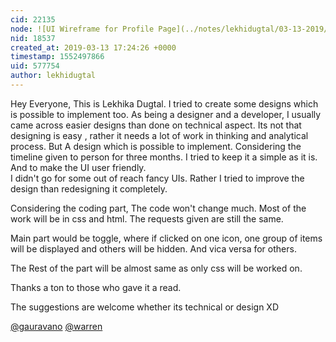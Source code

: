 ```yaml
---
cid: 22135
node: ![UI Wireframe for Profile Page](../notes/lekhidugtal/03-13-2019/ui-wireframe-for-profile-page)
nid: 18537
created_at: 2019-03-13 17:24:26 +0000
timestamp: 1552497866
uid: 577754
author: lekhidugtal
---
```


 Hey Everyone,
This is Lekhika Dugtal.
I tried to create some designs which is possible to implement too. 
As being a designer and a developer, I usually came across easier designs than done on technical aspect. Its not that designing is easy , rather it needs a lot of work in thinking and analytical process. But A design which is possible to implement. Considering the timeline given to person for three months. 
I tried to keep it a simple as it is. And to make the UI user friendly.  
I didn't go for some out of reach fancy UIs.
Rather I tried to improve the design than redesigning it completely.

Considering the coding part, The code won't change much. Most of the work will be in css and html. The requests given are still the same. 

Main part would be toggle, where if clicked on one icon, one group of items will be displayed and others will be hidden. And vica versa for others.

The Rest of the part will be almost same as only css will be worked on.

Thanks a ton to those who gave it a read.

The suggestions are welcome whether its technical or design XD

[@gauravano](/profile/gauravano) [@warren](/profile/warren)